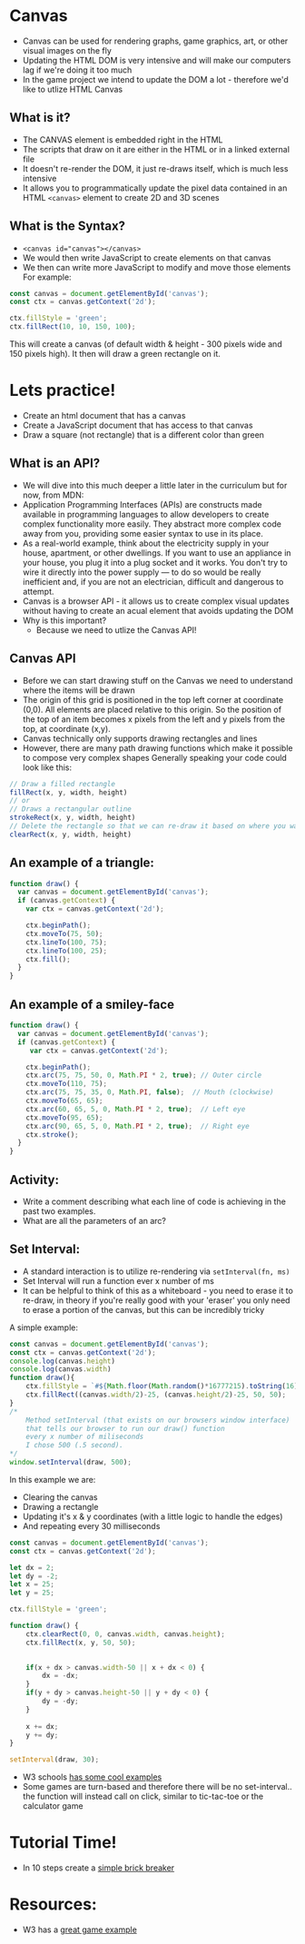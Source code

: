 

# Canvas
- Canvas can be used for rendering graphs, game graphics, art, or other visual images on the fly
- Updating the HTML DOM is very intensive and will make our computers lag if we're doing it too much
- In the game project we intend to update the DOM a lot - therefore we'd like to utlize HTML Canvas

## What is it?
- The CANVAS element is embedded right in the HTML
- The scripts that draw on it are either in the HTML or in a linked external file
- It doesn't re-render the DOM, it just re-draws itself, which is much less intensive
- It allows you to programmatically update the pixel data contained in an HTML `<canvas>` element to create 2D and 3D scenes

## What is the Syntax?
- `<canvas id="canvas"></canvas>`
- We would then write JavaScript to create elements on that canvas
- We then can write more JavaScript to modify and move those elements
For example:
```js
const canvas = document.getElementById('canvas');
const ctx = canvas.getContext('2d');

ctx.fillStyle = 'green';
ctx.fillRect(10, 10, 150, 100);
```

This will create a canvas (of default width & height - 300 pixels wide and 150 pixels high). It then will draw a green rectangle on it.

# Lets practice!
- Create an html document that has a canvas
- Create a JavaScript document that has access to that canvas
- Draw a square (not rectangle) that is a different color than green

## What is an API?
- We will dive into this much deeper a little later in the curriculum but for now, from MDN: 
- Application Programming Interfaces (APIs) are constructs made available in programming languages to allow developers to create complex functionality more easily. They abstract more complex code away from you, providing some easier syntax to use in its place.
- As a real-world example, think about the electricity supply in your house, apartment, or other dwellings. If you want to use an appliance in your house, you plug it into a plug socket and it works. You don't try to wire it directly into the power supply — to do so would be really inefficient and, if you are not an electrician, difficult and dangerous to attempt.
- Canvas is a browser API - it allows us to create complex visual updates without having to create an acual element that avoids updating the DOM
- Why is this important?
    -   Because we need to utlize the Canvas API!

## Canvas API
- Before we can start drawing stuff on the Canvas we need to understand where the items will be drawn
- The origin of this grid is positioned in the top left corner at coordinate (0,0). All elements are placed relative to this origin. So the position of the top of an item becomes x pixels from the left and y pixels from the top, at coordinate (x,y).
- Canvas technically only supports drawing rectangles and lines 
- However, there are many path drawing functions which make it possible to compose very complex shapes
Generally speaking your code could look like this:
```js
// Draw a filled rectangle
fillRect(x, y, width, height)
// or
// Draws a rectangular outline
strokeRect(x, y, width, height)
// Delete the rectangle so that we can re-draw it based on where you want this rectangle to move
clearRect(x, y, width, height)
```

## An example of a triangle:
```js
function draw() {
  var canvas = document.getElementById('canvas');
  if (canvas.getContext) {
    var ctx = canvas.getContext('2d');

    ctx.beginPath();
    ctx.moveTo(75, 50);
    ctx.lineTo(100, 75);
    ctx.lineTo(100, 25);
    ctx.fill();
  }
}
```

## An example of a smiley-face
```js
function draw() {
  var canvas = document.getElementById('canvas');
  if (canvas.getContext) {
     var ctx = canvas.getContext('2d');

    ctx.beginPath();
    ctx.arc(75, 75, 50, 0, Math.PI * 2, true); // Outer circle
    ctx.moveTo(110, 75);
    ctx.arc(75, 75, 35, 0, Math.PI, false);  // Mouth (clockwise)
    ctx.moveTo(65, 65);
    ctx.arc(60, 65, 5, 0, Math.PI * 2, true);  // Left eye
    ctx.moveTo(95, 65);
    ctx.arc(90, 65, 5, 0, Math.PI * 2, true);  // Right eye
    ctx.stroke();
  }
}
```

## Activity:
- Write a comment describing what each line of code is achieving in the past two examples.
- What are all the parameters of an arc?

## Set Interval:
- A standard interaction is to utilize re-rendering via `setInterval(fn, ms)`
- Set Interval will run a function ever x number of ms
- It can be helpful to think of this as a whiteboard - you need to erase it to re-draw, in theory if you're really good with your 'eraser' you only need to erase a portion of the canvas, but this can be incredibly tricky

A simple example:
```js
const canvas = document.getElementById('canvas');
const ctx = canvas.getContext('2d');
console.log(canvas.height)
console.log(canvas.width)
function draw(){
    ctx.fillStyle = `#${Math.floor(Math.random()*16777215).toString(16)}`;
    ctx.fillRect((canvas.width/2)-25, (canvas.height/2)-25, 50, 50);
}
/*
    Method setInterval (that exists on our browsers window interface) 
    that tells our browser to run our draw() function 
    every x number of miliseconds
    I chose 500 (.5 second).
*/
window.setInterval(draw, 500);
```

In this example we are:
- Clearing the canvas
- Drawing a rectangle
- Updating it's x & y coordinates (with a little logic to handle the edges)
- And repeating every 30 milliseconds
```js
const canvas = document.getElementById('canvas');
const ctx = canvas.getContext('2d');

let dx = 2;
let dy = -2;
let x = 25;
let y = 25;

ctx.fillStyle = 'green';

function draw() {
    ctx.clearRect(0, 0, canvas.width, canvas.height);
    ctx.fillRect(x, y, 50, 50);

    
    if(x + dx > canvas.width-50 || x + dx < 0) {
        dx = -dx;
    }
    if(y + dy > canvas.height-50 || y + dy < 0) {
        dy = -dy;
    }
    
    x += dx;
    y += dy;
}

setInterval(draw, 30);
```
- W3 schools [has some cool examples](https://www.w3schools.com/jsref/met_win_setinterval.asp)
- Some games are turn-based and therefore there will be no set-interval.. the function will instead call on click, similar to tic-tac-toe or the calculator game


# Tutorial Time!
- In 10 steps create a [simple brick breaker](https://developer.mozilla.org/en-US/docs/Games/Tutorials/2D_Breakout_game_pure_JavaScript)

# Resources:
- W3 has a [great game example](https://www.w3schools.com/graphics/tryit.asp?filename=trygame_default_gravity)
